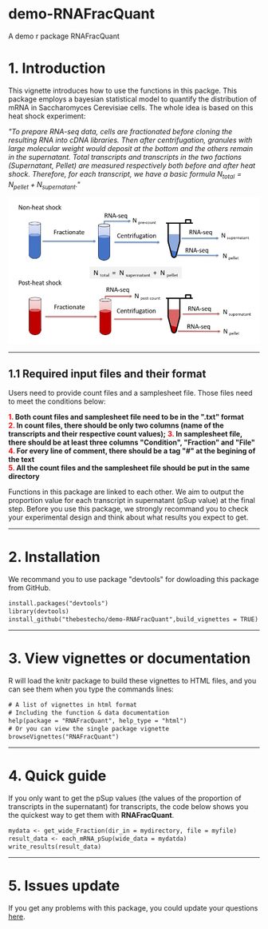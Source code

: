 # demo-RNAFracQuant
A demo r package RNAFracQuant
# 1. Introduction
This vignette introduces how to use the functions in this packge. This package employs a bayesian statistical model to quantify the distribution of mRNA in Saccharomyces Cerevisiae cells. The whole idea is based on this heat shock experiment:

*"To prepare RNA-seq data, cells are fractionated before cloning the resulting RNA into cDNA libraries. Then after centrifugation, granules with large molecular weight would deposit at the bottom and the others remain in the supernatant. Total transcripts and transcripts in the two factions (Supernatant, Pellet) are measured respectively both before and after heat shock. Therefore, for each transcript, we have a basic formula $N_{total} = N_{pellet} + N_{supernatant}$."*

![Experiment example design](man/figures/Experiment_design.png)

-----------

## 1.1 Required input files and their format
Users need to provide count files and a samplesheet file. Those files need to meet the conditions below:

**<span style="color:red;">1.</span> Both count files and samplesheet file need to be in the ".txt" format**  
**<span style="color:red;">2.</span> In count files, there should be only two columns (name of the transcripts and their respective count values);**
**<span style="color:red;">3.</span> In samplesheet file, there should be at least three columns "Condition", "Fraction" and "File"**  
**<span style="color:red;">4.</span> For every line of comment, there should be a tag "#" at the begining of the text**  
**<span style="color:red;">5.</span> All the count files and the samplesheet file should be put in the same directory**  

Functions in this package are linked to each other. We aim to output the proportion value for each transcript in supernatant (pSup value) at the final step. Before you use this package, we strongly recommand you to check your experimental design and think about what results you expect to get.

-----------

# 2. Installation

We recommand you to use package "devtools" for dowloading this package from GitHub.
```
install.packages("devtools")
library(devtools)
install_github("thebestecho/demo-RNAFracQuant",build_vignettes = TRUE)
```

---------

# 3. View vignettes or documentation

R will load the knitr package to build these vignettes to HTML files, and you can see them when you type the commands lines:
```
# A list of vignettes in html format
# Including the function & data documentation
help(package = "RNAFracQuant", help_type = "html")
# Or you can view the single package vignette
browseVignettes("RNAFracQuant")
```

----------------

# 4. Quick guide

If you only want to get the pSup values (the values of the proportion of transcripts in the supernatant) for transcripts, the code below shows you the quickest way to get them with **RNAFracQuant**.
```
mydata <- get_wide_Fraction(dir_in = mydirectory, file = myfile)
result_data <- each_mRNA_pSup(wide_data = mydatda)
write_results(result_data)
```

---------



# 5. Issues update
If you get any problems with this package, you could update your questions [here](https://github.com/thebestecho/demo-RNAFracQuant/issues).
